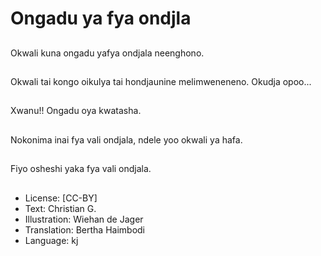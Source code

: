 # Ongadu ya fya ondjla

##
Okwali kuna ongadu yafya ondjala neenghono.

##
Okwali tai kongo oikulya tai hondjaunine melimweneneno. Okudja opoo...

##
Xwanu!! Ongadu oya kwatasha.

##
Nokonima inai fya vali ondjala, ndele yoo okwali ya hafa.

##
Fiyo osheshi yaka fya vali ondjala.

##
* License: [CC-BY]
* Text: Christian G.
* Illustration: Wiehan de Jager
* Translation: Bertha Haimbodi
* Language: kj
